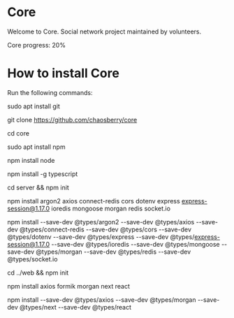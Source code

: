 # Core

Welcome to Core. Social network project maintained by volunteers.

Core progress: 20%

# How to install Core

Run the following commands:

sudo apt install git

git clone https://github.com/chaosberry/core

cd core

sudo apt install npm

npm install node

npm install -g typescript

cd server && npm init

npm install argon2 axios connect-redis cors dotenv express express-session@1.17.0 ioredis mongoose morgan redis socket.io

npm install --save-dev @types/argon2 --save-dev @types/axios --save-dev @types/connect-redis --save-dev @types/cors --save-dev @types/dotenv --save-dev @types/express --save-dev @types/express-session@1.17.0 --save-dev @types/ioredis --save-dev @types/mongoose --save-dev @types/morgan --save-dev @types/redis --save-dev @types/socket.io

cd ../web && npm init

npm install axios formik morgan next react

npm install --save-dev @types/axios --save-dev @types/morgan --save-dev @types/next --save-dev @types/react
